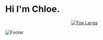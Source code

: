 # Hi I'm Chloe. 
  
  
<div align=center>
  
  [![Top Langs](https://github-readme-stats.vercel.app/api/top-langs/?username=chloe1129&layout=compact)](https://github.com/chloe1129/github-readme-stats)
    
  </div>


![Footer](https://capsule-render.vercel.app/api?type=waving&color=auto&height=200&section=footer)
